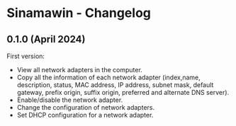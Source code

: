 # Sinamawin - Changelog

## 0.1.0 (April 2024)

First version:

- View all network adapters in the computer.
- Copy all the information of each network adapter (index,name, description, status, MAC address, IP address, subnet mask, default gateway, prefix origin, suffix origin, preferred and alternate DNS server).
- Enable/disable the network adapter.
- Change the configuration of network adapters.
- Set DHCP configuration for a network adapter.
